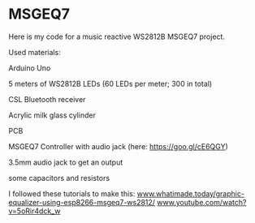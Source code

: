 # MSGEQ7
Here is my code for a music reactive WS2812B MSGEQ7 project.





Used materials:


Arduino Uno

5 meters of WS2812B LEDs (60 LEDs per meter; 300 in total)

CSL Bluetooth receiver

Acrylic milk glass cylinder 

PCB

MSGEQ7 Controller with audio jack (here: https://goo.gl/cE6QGY)

3.5mm audio jack to get an output

some capacitors and resistors




I followed these tutorials to make this: 
www.whatimade.today/graphic-equalizer-using-esp8266-msgeq7-ws2812/
www.youtube.com/watch?v=5oRir4dck_w
